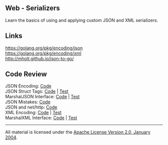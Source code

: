 ## Web - Serializers

Learn the basics of using and applying custom JSON and XML serializers.

## Links

https://golang.org/pkg/encoding/json  
https://golang.org/pkg/encoding/xml  
http://mholt.github.io/json-to-go/  

## Code Review

JSON Encoding: [Code](example1/main.go)  
JSON Struct Tags: [Code](example2/main.go) | [Test](example2/main_test.go)  
MarshalJSON Interface: [Code](example3/main.go) | [Test](example3/main_test.go)  
JSON Mistakes: [Code](example4/main.go)  
JSON and net/http: [Code](example5/main.go)  
XML Encoding: [Code](example6/main.go) | [Test](example6/main_test.go)  
MarshalXML Interface: [Code](example7/main.go) | [Test](example7/main_test.go)  

<!-- NOT RUNNING
## Exercises

### Exercise 1

TBD
-->
___
All material is licensed under the [Apache License Version 2.0, January 2004](http://www.apache.org/licenses/LICENSE-2.0).
